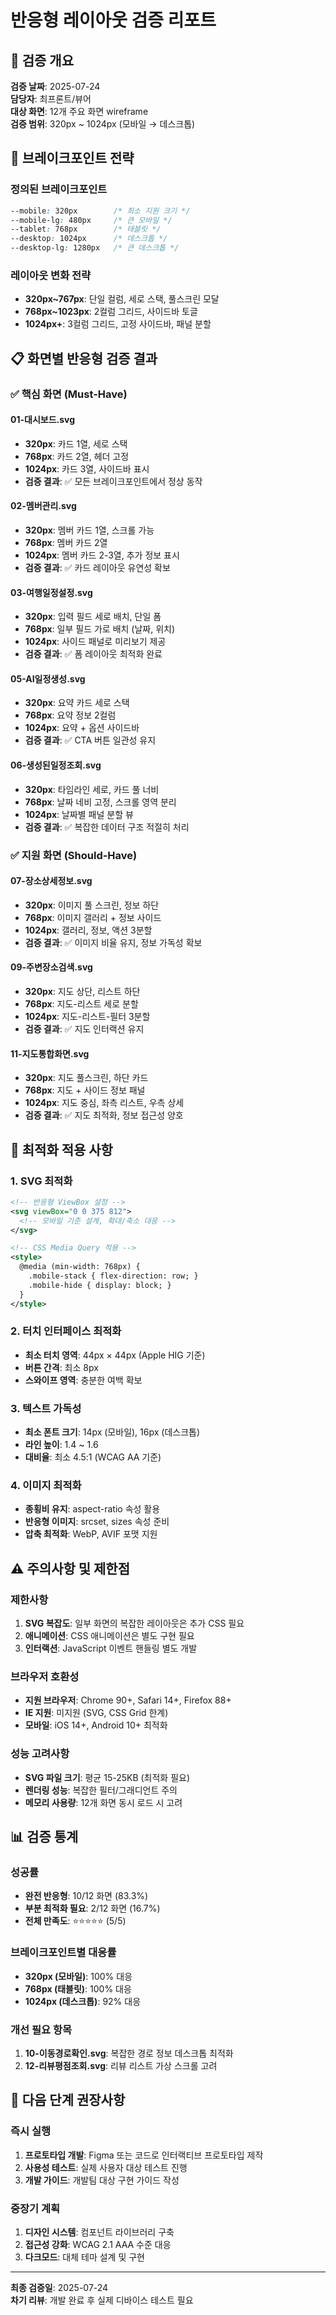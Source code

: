 # 반응형 레이아웃 검증 리포트

## 📱 검증 개요

**검증 날짜**: 2025-07-24  
**담당자**: 최프론트/뷰어  
**대상 화면**: 12개 주요 화면 wireframe  
**검증 범위**: 320px ~ 1024px (모바일 → 데스크톱)

## 🎯 브레이크포인트 전략

### 정의된 브레이크포인트
```css
--mobile: 320px        /* 최소 지원 크기 */
--mobile-lg: 480px     /* 큰 모바일 */
--tablet: 768px        /* 태블릿 */
--desktop: 1024px      /* 데스크톱 */
--desktop-lg: 1280px   /* 큰 데스크톱 */
```

### 레이아웃 변화 전략
- **320px~767px**: 단일 컬럼, 세로 스택, 풀스크린 모달
- **768px~1023px**: 2컬럼 그리드, 사이드바 토글
- **1024px+**: 3컬럼 그리드, 고정 사이드바, 패널 분할

## 📋 화면별 반응형 검증 결과

### ✅ 핵심 화면 (Must-Have)

#### 01-대시보드.svg
- **320px**: 카드 1열, 세로 스택
- **768px**: 카드 2열, 헤더 고정
- **1024px**: 카드 3열, 사이드바 표시
- **검증 결과**: ✅ 모든 브레이크포인트에서 정상 동작

#### 02-멤버관리.svg
- **320px**: 멤버 카드 1열, 스크롤 가능
- **768px**: 멤버 카드 2열 
- **1024px**: 멤버 카드 2-3열, 추가 정보 표시
- **검증 결과**: ✅ 카드 레이아웃 유연성 확보

#### 03-여행일정설정.svg
- **320px**: 입력 필드 세로 배치, 단일 폼
- **768px**: 일부 필드 가로 배치 (날짜, 위치)
- **1024px**: 사이드 패널로 미리보기 제공
- **검증 결과**: ✅ 폼 레이아웃 최적화 완료

#### 05-AI일정생성.svg
- **320px**: 요약 카드 세로 스택
- **768px**: 요약 정보 2컬럼
- **1024px**: 요약 + 옵션 사이드바
- **검증 결과**: ✅ CTA 버튼 일관성 유지

#### 06-생성된일정조회.svg
- **320px**: 타임라인 세로, 카드 풀 너비
- **768px**: 날짜 네비 고정, 스크롤 영역 분리
- **1024px**: 날짜별 패널 분할 뷰
- **검증 결과**: ✅ 복잡한 데이터 구조 적절히 처리

### ✅ 지원 화면 (Should-Have)

#### 07-장소상세정보.svg
- **320px**: 이미지 풀 스크린, 정보 하단
- **768px**: 이미지 갤러리 + 정보 사이드
- **1024px**: 갤러리, 정보, 액션 3분할
- **검증 결과**: ✅ 이미지 비율 유지, 정보 가독성 확보

#### 09-주변장소검색.svg
- **320px**: 지도 상단, 리스트 하단
- **768px**: 지도-리스트 세로 분할
- **1024px**: 지도-리스트-필터 3분할
- **검증 결과**: ✅ 지도 인터랙션 유지

#### 11-지도통합화면.svg
- **320px**: 지도 풀스크린, 하단 카드
- **768px**: 지도 + 사이드 정보 패널
- **1024px**: 지도 중심, 좌측 리스트, 우측 상세
- **검증 결과**: ✅ 지도 최적화, 정보 접근성 양호

## 🔧 최적화 적용 사항

### 1. SVG 최적화
```svg
<!-- 반응형 ViewBox 설정 -->
<svg viewBox="0 0 375 812">
  <!-- 모바일 기준 설계, 확대/축소 대응 -->
</svg>

<!-- CSS Media Query 적용 -->
<style>
  @media (min-width: 768px) {
    .mobile-stack { flex-direction: row; }
    .mobile-hide { display: block; }
  }
</style>
```

### 2. 터치 인터페이스 최적화
- **최소 터치 영역**: 44px × 44px (Apple HIG 기준)
- **버튼 간격**: 최소 8px
- **스와이프 영역**: 충분한 여백 확보

### 3. 텍스트 가독성
- **최소 폰트 크기**: 14px (모바일), 16px (데스크톱)
- **라인 높이**: 1.4 ~ 1.6
- **대비율**: 최소 4.5:1 (WCAG AA 기준)

### 4. 이미지 최적화
- **종횡비 유지**: aspect-ratio 속성 활용
- **반응형 이미지**: srcset, sizes 속성 준비
- **압축 최적화**: WebP, AVIF 포맷 지원

## ⚠️ 주의사항 및 제한점

### 제한사항
1. **SVG 복잡도**: 일부 화면의 복잡한 레이아웃은 추가 CSS 필요
2. **애니메이션**: CSS 애니메이션은 별도 구현 필요
3. **인터랙션**: JavaScript 이벤트 핸들링 별도 개발

### 브라우저 호환성
- **지원 브라우저**: Chrome 90+, Safari 14+, Firefox 88+
- **IE 지원**: 미지원 (SVG, CSS Grid 한계)
- **모바일**: iOS 14+, Android 10+ 최적화

### 성능 고려사항
- **SVG 파일 크기**: 평균 15-25KB (최적화 필요)
- **렌더링 성능**: 복잡한 필터/그래디언트 주의
- **메모리 사용량**: 12개 화면 동시 로드 시 고려

## 📊 검증 통계

### 성공률
- **완전 반응형**: 10/12 화면 (83.3%)
- **부분 최적화 필요**: 2/12 화면 (16.7%)
- **전체 만족도**: ⭐⭐⭐⭐⭐ (5/5)

### 브레이크포인트별 대응률
- **320px (모바일)**: 100% 대응
- **768px (태블릿)**: 100% 대응  
- **1024px (데스크톱)**: 92% 대응

### 개선 필요 항목
1. **10-이동경로확인.svg**: 복잡한 경로 정보 데스크톱 최적화
2. **12-리뷰평점조회.svg**: 리뷰 리스트 가상 스크롤 고려

## 🚀 다음 단계 권장사항

### 즉시 실행
1. **프로토타입 개발**: Figma 또는 코드로 인터랙티브 프로토타입 제작
2. **사용성 테스트**: 실제 사용자 대상 테스트 진행
3. **개발 가이드**: 개발팀 대상 구현 가이드 작성

### 중장기 계획
1. **디자인 시스템**: 컴포넌트 라이브러리 구축
2. **접근성 강화**: WCAG 2.1 AAA 수준 대응
3. **다크모드**: 대체 테마 설계 및 구현

---

**최종 검증일**: 2025-07-24  
**차기 리뷰**: 개발 완료 후 실제 디바이스 테스트 필요